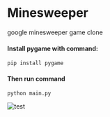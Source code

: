 # Minesweeper
google minesweeper game clone
#### Install pygame with command:
``pip install pygame``
#### Then run command
``python main.py``

![test](https://github.com/IsekaiCode/Minesweeper/assets/109307799/20993315-5c8d-4d48-8fac-09bc75313c1c)
